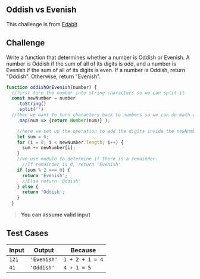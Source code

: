 Oddish vs Evenish
---

This challenge is from [Edabit](https://edabit.com/challenge/r6TSNwkLZ2DgsoKiH)

## Challenge

Write a function that determines whether a number is Oddish or Evenish. A number is Oddish if the sum of all of its digits is odd, and a number is Evenish if the sum of all of its digits is even. If a number is Oddish, return "Oddish". Otherwise, return "Evenish".

```js
function oddishOrEvenish(number) {
  //first turn the number into string characters so we can split it
  const newNumber = number
    .toString()
    .split('')
  //then we want to turn characters back to numbers so we can do math with them
    .map(num => {return Number(num)} );

    //here we set up the operation to add the digits inside the newNumber array
    let sum = 0;
    for (i = 0; i < newNumber.length; i++) {
      sum += newNumber[i];
    }
    //we use modulo to determine if there is a remainder. 
      //If remainder is 0, return 'Evenish'
    if (sum % 2 === 0) {
      return 'Evenish';
      //Else return 'Oddish'
    } else {
      return 'Oddish';
    }
  }
```

> **You can assume valid input**

## Test Cases

Input | Output | Because
---|---|---
`121` | `'Evenish'` | `1 + 2 + 1 = 4`
`41` | `'Oddish'` | `4 + 1 = 5`
